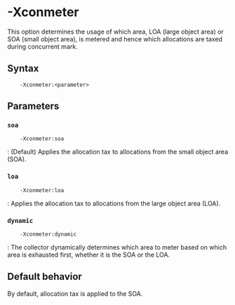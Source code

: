 <!--
* Copyright (c) 2017, 2021 IBM Corp. and others
*
* This program and the accompanying materials are made
* available under the terms of the Eclipse Public License 2.0
* which accompanies this distribution and is available at
* https://www.eclipse.org/legal/epl-2.0/ or the Apache
* License, Version 2.0 which accompanies this distribution and
* is available at https://www.apache.org/licenses/LICENSE-2.0.
*
* This Source Code may also be made available under the
* following Secondary Licenses when the conditions for such
* availability set forth in the Eclipse Public License, v. 2.0
* are satisfied: GNU General Public License, version 2 with
* the GNU Classpath Exception [1] and GNU General Public
* License, version 2 with the OpenJDK Assembly Exception [2].
*
* [1] https://www.gnu.org/software/classpath/license.html
* [2] http://openjdk.java.net/legal/assembly-exception.html
*
* SPDX-License-Identifier: EPL-2.0 OR Apache-2.0 OR GPL-2.0 WITH
* Classpath-exception-2.0 OR LicenseRef-GPL-2.0 WITH Assembly-exception
-->

# -Xconmeter 

This option determines the usage of which area, LOA (large object area) or SOA (small object area), is metered and hence which allocations are taxed during concurrent mark.

## Syntax

        -Xconmeter:<parameter>

## Parameters

### `soa`

        -Xconmeter:soa

: (Default) Applies the allocation tax to allocations from the small object area (SOA).

### `loa`

        -Xconmeter:loa

: Applies the allocation tax to allocations from the large object area (LOA).

### `dynamic`

        -Xconmeter:dynamic

: The collector dynamically determines which area to meter based on which area is exhausted first, whether it is the SOA or the LOA.

## Default behavior

By default, allocation tax is applied to the SOA.


<!-- ==== END OF TOPIC ==== xconmeter.md ==== -->

